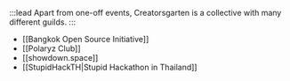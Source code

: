 :::lead
Apart from one-off events, Creatorsgarten is a collective with many different guilds.
:::

- [[Bangkok Open Source Initiative]]
- [[Polaryz Club]]
- [[showdown.space]]
- [[StupidHackTH|Stupid Hackathon in Thailand]]
